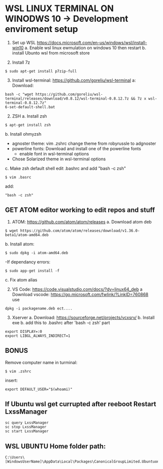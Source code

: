 # WSL LINUX TERMINAL ON WINODWS 10 -> Development enviroment setup

1. Set up WSL
https://docs.microsoft.com/en-us/windows/wsl/install-win10
a. Enable wsl linux ewmulation on windows 10 then restart
b. install Ubunto wsl from microsoft store

2. Install 7z
```
$ sudo apt-get install p7zip-full
```

3. Install wsl-terminal: https://github.com/goreliu/wsl-terminal
a: Download:
```
bash -c "wget https://github.com/goreliu/wsl-terminal/releases/download/v0.8.12/wsl-terminal-0.8.12.7z && 7z x wsl-terminal-0.8.12.7z"
6-set-default-shell.bat
```

2. ZSH
 a. Install zsh
 ```
 $ apt-get install zsh
```

b. Install ohmyzsh
 - agnoster theme: vim .zshrc change theme from robyrussle to adgnoster
 - powerline fonts: Download and install one of the powerline fonts
   - enable font in wsl-terminal options
 - Chose Solarized theme in wsl-terminal options

c. Make zsh default shell edit .bashrc and add "bash -c zsh"
```
$ vim .basrc
```
add:
```
"bash -c zsh"
```

## GET ATOM editor working to edit repos and stuff
1. ATOM: https://github.com/atom/atom/releases
a. Download atom deb
```
$ wget https://github.com/atom/atom/releases/download/v1.36.0-beta1/atom-amd64.deb
```
b. Install atom:
```
$ sudo dpkg -i atom-amd64.deb
```
-If dependancy errors:
```
$ sudo app-get install -f
```
c. Fix atom alias

2. VS Code: https://code.visualstudio.com/docs/?dv=linux64_deb
a Download vscode: https://go.microsoft.com/fwlink/?LinkID=760868  
use
```
dpkg -i packagename.deb ect....
```

3. Xserver
a. Download: https://sourceforge.net/projects/vcxsrv/
b. Install exe
b. add this to .bashrc after 'bash -c zsh' part
 ```
export DISPLAY=:0
export LIBGL_ALWAYS_INDIRECT=1
 ```

## BONUS
Remove computer name in turminal:
```
$ vim .zshrc
```
insert:
```
export DEFAULT_USER="$(whoami)"
```

## If Ubuntu wsl get currupted after reeboot Restart LxssManager
```
sc query LxssManager
sc stop LxssManager
sc start LxssManager
```

## WSL UBUNTU Home folder path:
```
C:\Users\[WindowsUserName]\AppData\Local\Packages\CanonicalGroupLimited.UbuntuonWindows_79rhkp1fndgsc\LocalState\rootfs
```
